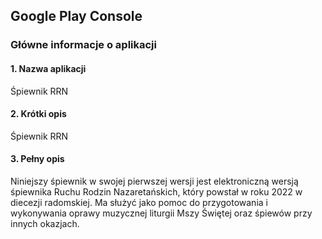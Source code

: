 ## Google Play Console

### Główne informacje o aplikacji

#### 1. Nazwa aplikacji

Śpiewnik RRN

#### 2. Krótki opis

Śpiewnik RRN

#### 3. Pełny opis

Niniejszy śpiewnik w swojej pierwszej wersji jest elektroniczną wersją śpiewnika Ruchu Rodzin Nazaretańskich, który powstał w roku 2022 w diecezji radomskiej. Ma służyć jako pomoc do przygotowania i wykonywania oprawy muzycznej liturgii Mszy Świętej oraz śpiewów przy innych okazjach.